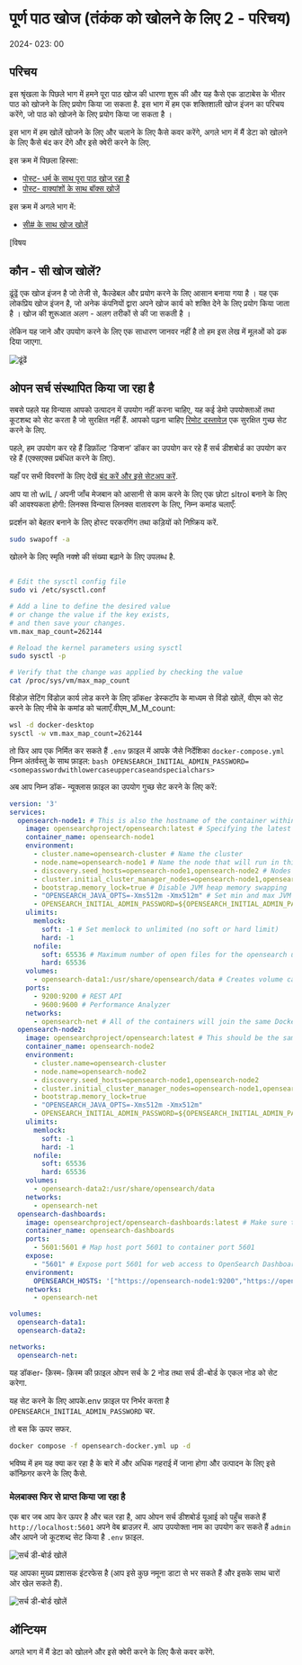 # पूर्ण पाठ खोज (तंकंक को खोलने के लिए 2 - परिचय)

<!--category-- OpenSearch -->
<datetime class="hidden">2024- 023: 00</datetime>

## परिचय

इस श्रृंखला के पिछले भाग में हमने पूरा पाठ खोज की धारणा शुरू की और यह कैसे एक डाटाबेस के भीतर पाठ को खोजने के लिए प्रयोग किया जा सकता है. इस भाग में हम एक शक्‍तिशाली खोज इंजन का परिचय करेंगे, जो पाठ को खोजने के लिए प्रयोग किया जा सकता है ।

इस भाग में हम खोलें खोजने के लिए और चलाने के लिए कैसे कवर करेंगे, अगले भाग में मैं डेटा को खोलने के लिए कैसे बंद कर देंगे और इसे क्वेरी करने के लिए.

इस क्रम में पिछला हिस्सा:

- [पोस्ट- धर्म के साथ पूरा पाठ खोज रहा है](/blog/textsearchingpt1)
- [पोस्ट- वाक्यांशों के साथ बॉक्स खोजें](/blog/textsearchingpt11)

इस क्रम में अगले भाग में:

- [सी# के साथ खोज खोलें](/blog/textsearchingpt3)

[विषय

## कौन - सी खोज खोलें?

[ढूंढें](https://opensearch.org/) एक खोज इंजन है जो तेजी से, कैल्डेबल और प्रयोग करने के लिए आसान बनाया गया है । यह एक लोकप्रिय खोज इंजन है, जो अनेक कंपनियों द्वारा अपने खोज कार्य को शक्‍ति देने के लिए प्रयोग किया जाता है । खोज की शुरूआत अलग - अलग तरीकों से की जा सकती है ।

लेकिन यह जाने और उपयोग करने के लिए एक साधारण जानवर नहीं है तो हम इस लेख में मूलओं को ढक दिया जाएगा.

![ढूंढें](opensearch.webp?width=900&quality=25)

## ओपन सर्च संस्थापित किया जा रहा है

सबसे पहले यह विन्यास आपको उत्पादन में उपयोग नहीं करना चाहिए, यह कई डेमो उपयोक्ताओं तथा कूटशब्द को सेट करता है जो सुरक्षित नहीं हैं. आपको पढ़ना चाहिए [रिमोट दस्तावेज़](https://opensearch.org/docs/) एक सुरक्षित गुच्छ सेट करने के लिए.

पहले, हम उपयोग कर रहे हैं डिफ़ॉल्ट 'डिप्शन' डॉकर का उपयोग कर रहे हैं सर्च डीशबोर्ड का उपयोग कर रहे हैं (एक्सएक्स प्रबंधित करने के लिए).

यहाँ पर सभी विवरणों के लिए देखें [बंद करें और इसे सेटअप करें](https://opensearch.org/docs/latest/install-and-configure/install-opensearch/docker/).

आप या तो wlL / अपनी जाँच मेजबान को आसानी से काम करने के लिए एक छोटा sltrol बनाने के लिए की आवश्यकता होगी:
लिनक्स विन्यास
लिनक्स वातावरण के लिए, निम्न कमांड चलाएँ:

प्रदर्शन को बेहतर बनाने के लिए होस्ट परकरणिंग तथा कड़ियों को निष्क्रिय करें.

```bash
sudo swapoff -a
```

खोलने के लिए स्मृति नक्शे की संख्या बढ़ाने के लिए उपलब्ध है.

```bash

# Edit the sysctl config file
sudo vi /etc/sysctl.conf

# Add a line to define the desired value
# or change the value if the key exists,
# and then save your changes.
vm.max_map_count=262144

# Reload the kernel parameters using sysctl
sudo sysctl -p

# Verify that the change was applied by checking the value
cat /proc/sys/vm/max_map_count

```

विंडोज़ सेटिंग
विंडोज़ कार्य लोड करने के लिए डॉकer डेस्कटॉप के माध्यम से विंडो खोलें, वीएम को सेट करने के लिए नीचे के कमांड को चलाएँ.वीएम_M_M_count:

```bash
wsl -d docker-desktop
sysctl -w vm.max_map_count=262144
```

तो फिर आप एक निर्मित कर सकते हैं `.env` फ़ाइल में आपके जैसे निर्देशिका `docker-compose.yml` निम्न अंतर्वस्तु के साथ फ़ाइल:
`bash OPENSEARCH_INITIAL_ADMIN_PASSWORD=<somepasswordwithlowercaseuppercaseandspecialchars> `

अब आप निम्न डॉक- न्यूक्लास फ़ाइल का उपयोग गुच्छ सेट करने के लिए करें:

```yaml
version: '3'
services:
  opensearch-node1: # This is also the hostname of the container within the Docker network (i.e. https://opensearch-node1/)
    image: opensearchproject/opensearch:latest # Specifying the latest available image - modify if you want a specific version
    container_name: opensearch-node1
    environment:
      - cluster.name=opensearch-cluster # Name the cluster
      - node.name=opensearch-node1 # Name the node that will run in this container
      - discovery.seed_hosts=opensearch-node1,opensearch-node2 # Nodes to look for when discovering the cluster
      - cluster.initial_cluster_manager_nodes=opensearch-node1,opensearch-node2 # Nodes eligible to serve as cluster manager
      - bootstrap.memory_lock=true # Disable JVM heap memory swapping
      - "OPENSEARCH_JAVA_OPTS=-Xms512m -Xmx512m" # Set min and max JVM heap sizes to at least 50% of system RAM
      - OPENSEARCH_INITIAL_ADMIN_PASSWORD=${OPENSEARCH_INITIAL_ADMIN_PASSWORD}    # Sets the demo admin user password when using demo configuration, required for OpenSearch 2.12 and later
    ulimits:
      memlock:
        soft: -1 # Set memlock to unlimited (no soft or hard limit)
        hard: -1
      nofile:
        soft: 65536 # Maximum number of open files for the opensearch user - set to at least 65536
        hard: 65536
    volumes:
      - opensearch-data1:/usr/share/opensearch/data # Creates volume called opensearch-data1 and mounts it to the container
    ports:
      - 9200:9200 # REST API
      - 9600:9600 # Performance Analyzer
    networks:
      - opensearch-net # All of the containers will join the same Docker bridge network
  opensearch-node2:
    image: opensearchproject/opensearch:latest # This should be the same image used for opensearch-node1 to avoid issues
    container_name: opensearch-node2
    environment:
      - cluster.name=opensearch-cluster
      - node.name=opensearch-node2
      - discovery.seed_hosts=opensearch-node1,opensearch-node2
      - cluster.initial_cluster_manager_nodes=opensearch-node1,opensearch-node2
      - bootstrap.memory_lock=true
      - "OPENSEARCH_JAVA_OPTS=-Xms512m -Xmx512m"
      - OPENSEARCH_INITIAL_ADMIN_PASSWORD=${OPENSEARCH_INITIAL_ADMIN_PASSWORD}
    ulimits:
      memlock:
        soft: -1
        hard: -1
      nofile:
        soft: 65536
        hard: 65536
    volumes:
      - opensearch-data2:/usr/share/opensearch/data
    networks:
      - opensearch-net
  opensearch-dashboards:
    image: opensearchproject/opensearch-dashboards:latest # Make sure the version of opensearch-dashboards matches the version of opensearch installed on other nodes
    container_name: opensearch-dashboards
    ports:
      - 5601:5601 # Map host port 5601 to container port 5601
    expose:
      - "5601" # Expose port 5601 for web access to OpenSearch Dashboards
    environment:
      OPENSEARCH_HOSTS: '["https://opensearch-node1:9200","https://opensearch-node2:9200"]' # Define the OpenSearch nodes that OpenSearch Dashboards will query
    networks:
      - opensearch-net

volumes:
  opensearch-data1:
  opensearch-data2:

networks:
  opensearch-net:
```

यह डॉकer- क़िस्म- क़िस्म की फ़ाइल ओपन सर्च के 2 नोड तथा सर्च डी-बोर्ड के एकल नोड को सेट करेगा.

यह सेट करने के लिए आपके.env फ़ाइल पर निर्भर करता है `OPENSEARCH_INITIAL_ADMIN_PASSWORD` चर.

तो बस कि ऊपर सफर.

```bash
docker compose -f opensearch-docker.yml up -d
```

भविष्य में हम यह क्या कर रहा है के बारे में और अधिक गहराई में जाना होगा और उत्पादन के लिए इसे कॉन्फ़िगर करने के लिए कैसे.

### मेलबाक्स फिर से प्राप्त किया जा रहा है

एक बार जब आप केर ऊपर है और चल रहा है, आप ओपन सर्च डीशबोर्ड यूआई को पहुँच सकते हैं `http://localhost:5601` अपने वेब ब्राउज़र में. आप उपयोक्ता नाम का उपयोग कर सकते हैं `admin` और आपने जो कूटशब्द सेट किया है `.env` फ़ाइल.

![सर्च डी-बोर्ड खोलें](opensearchdashboards.png?width=600&format=webp&quality=25)

यह आपका मुख्य प्रशासक इंटरफेस है (आप इसे कुछ नमूना डाटा से भर सकते हैं और इसके साथ चारों ओर खेल सकते हैं).

![सर्च डी-बोर्ड खोलें](dashboard.png?width=600&format=webp&quality=25)

## ऑन्टियम

अगले भाग में मैं डेटा को खोलने और इसे क्वेरी करने के लिए कैसे कवर करेंगे.